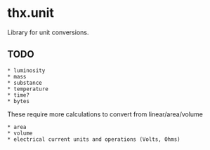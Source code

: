 # thx.unit

Library for unit conversions.

## TODO
    * luminosity
    * mass
    * substance
    * temperature
    * time?
    * bytes

These require more calculations to convert from linear/area/volume

    * area
    * volume
    * electrical current units and operations (Volts, Ohms)
